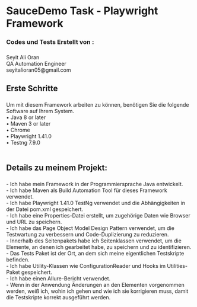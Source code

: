 <h1 align="left">SauceDemo Task - Playwright Framework</h1>

###

<h3 align="left">Codes und Tests Erstellt von :</h3>

###

<p align="left">Seyit Ali Oran<br>QA Automation Engineer<br>seyitalioran05@gmail.com</p>

###

<h2 align="left">Erste Schritte</h2>

###

<p align="left">Um mit diesem Framework arbeiten zu können, benötigen Sie die folgende Software auf Ihrem System.<br>• Java 8 or later<br>• Maven 3 or later<br>• Chrome <br>• Playwright 1.41.0 <br>• Testng 7.9.0<br> <br>

###

<h2 align="left">Details zu meinem Projekt:</h2>

###

<p align="left">- Ich habe mein Framework in der Programmiersprache Java entwickelt.<br>- Ich habe Maven als Build Automation Tool für dieses Framework verwendet.<br>- Ich habe Playwright 1.41.0 TestNg verwendet und die Abhängigkeiten in der Datei pom.xml gespeichert.<br>- Ich habe eine Properties-Datei erstellt, um zugehörige Daten wie Browser und URL zu speichern.<br>- Ich habe das Page Object Model Design Pattern verwendet, um die Testwartung zu verbessern und Code-Duplizierung zu reduzieren.<br>- Innerhalb des Seitenpakets habe ich Seitenklassen verwendet, um die Elemente, an denen ich gearbeitet habe, zu speichern und zu identifizieren.<br>- Das Tests Paket ist der Ort, an dem sich meine eigentlichen Testskripte befinden.<br>- Ich habe Utility-Klassen wie ConfigurationReader und Hooks im Utilities-Paket gespeichert.<br>- Ich habe einen Allure-Bericht verwendet. <br>- Wenn in der Anwendung Änderungen an den Elementen vorgenommen werden, weiß ich, wohin ich gehen und wie ich sie korrigieren muss, damit die Testskripte korrekt ausgeführt werden.</p>

###
